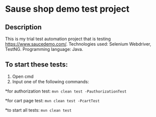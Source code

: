 # Sause shop demo test project 

## Description

This is my trial test automation project that is testing https://www.saucedemo.com/. 
Technologies used: Selenium Webdriver, TestNG.
Programming language: Java.

## To start these tests:

1. Open cmd
2. Input one of the following commands:

*for authorization test: 
`mvn clean test -PauthorizationTest`

*for cart page test: 
`mvn clean test -PcartTest`

*to start all tests: 
`mvn clean test`
